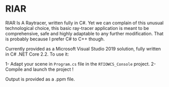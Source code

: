 # RIAR

RIAR Is A Raytracer, written fully in C#. Yet we can complain of this unusual technological choice, this basic ray-tracer application is meant to be comprehensive, safe and highly adaptable to any further modification. That is probably because I prefer C# to C++ though.

Currently provided as a Microsoft Visual Studio 2019 solution, fully written in C# .NET Core 2.2.
To use it:

1- Adapt your scene in `Program.cs` file in the `RTIOWCS_Console` project.
2- Compile and launch the project !

Output is provided as a .ppm file.

